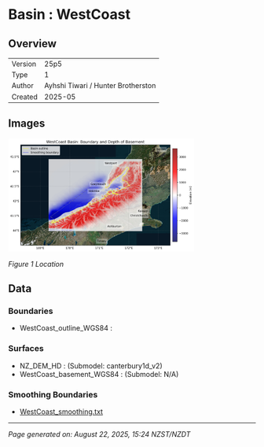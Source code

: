 # Basin : WestCoast

## Overview
|         |                     |
|---------|---------------------|
| Version | 25p5           |
| Type    | 1        |
| Author  | Ayhshi Tiwari / Hunter Brotherston            |
| Created | 2025-05           |


## Images
<a href="../images/regional/WestCoast_basin_map.png"><img src="../images/regional/WestCoast_basin_map.png" width="75%"></a>

*Figure 1 Location*


## Data
### Boundaries
- WestCoast_outline_WGS84 : 

### Surfaces
- NZ_DEM_HD :  (Submodel: canterbury1d_v2)
- WestCoast_basement_WGS84 :  (Submodel: N/A)

### Smoothing Boundaries
- [WestCoast_smoothing.txt](../../velocity_modelling/data/regional/WestCoast/WestCoast_smoothing.txt)

---
*Page generated on: August 22, 2025, 15:24 NZST/NZDT*

